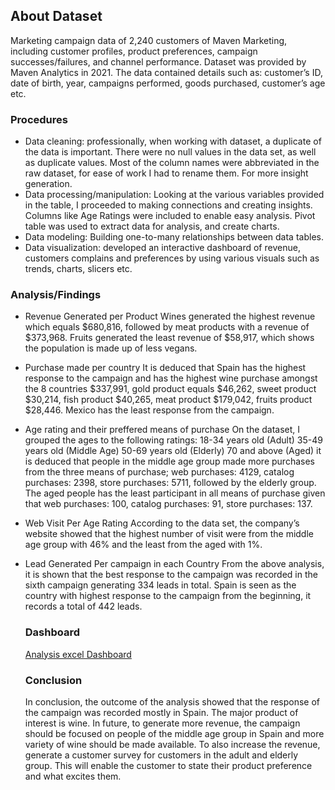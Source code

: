 ## About Dataset
Marketing campaign data of 2,240 customers of Maven Marketing, including customer profiles, product preferences, campaign successes/failures, and channel performance. Dataset was provided by Maven Analytics in 2021. The data contained details such as: customer’s ID, date of birth, year, campaigns performed, goods purchased, customer’s age etc.
### Procedures
- Data cleaning: professionally, when working with dataset, a duplicate of the data is important. There were no null values in the data set, as well as duplicate values. Most of the column 
  names were abbreviated in the raw dataset, for ease of work I had to rename them. For more insight generation.
- Data processing/manipulation: Looking at the various variables provided in the table, I proceeded to making connections and creating insights. Columns like Age Ratings were included to 
  enable easy analysis. Pivot table was used to extract data for analysis, and create charts.
- Data modeling: Building one-to-many relationships between data tables.
- Data visualization: developed an interactive dashboard of revenue, customers complains and preferences by using various visuals such as trends, charts, slicers etc.
 ### Analysis/Findings
 - Revenue Generated per Product
   Wines generated the highest revenue which equals $680,816, followed by meat products with a revenue of $373,968. Fruits generated the least revenue of $58,917, which shows the 
   population is made up of less vegans. 
 - Purchase made per country
   It is deduced that Spain has the highest response to the campaign and has the highest wine purchase amongst the 8 countries $337,991, gold product equals $46,262, sweet product 
   $30,214, 
   fish product $40,265, meat product $179,042, fruits product $28,446. Mexico has the least response from the campaign.
 - Age rating and their preffered means of purchase
   On the dataset, I grouped the ages to the following ratings:
   18-34 years old (Adult)
   35-49 years old (Middle Age)
   50-69 years old (Elderly)
   70 and above (Aged)
   it is deduced that people in the middle age group made more purchases from the three means of purchase; web purchases: 4129, catalog purchases: 2398, store 
   purchases: 5711, followed by the elderly group. The aged people has the least participant in all means of purchase given that web purchases: 100, catalog purchases: 91, store 
   purchases: 137.
 - Web Visit Per Age Rating
   According to the data set, the company’s website showed that the highest number of visit were from the middle age group with 46% and  the least from the aged with 1%.
 - Lead Generated Per campaign in each Country
   From the above analysis, it is shown that the best response to the campaign was recorded in the sixth campaign generating 334 leads in total. Spain is seen as the country with highest 
   response to the campaign from the beginning, it records a total of 442 leads.

   ### Dashboard
   [Analysis excel Dashboard](https://1drv.ms/x/s!AuGeqkCR7jZgiJQ3yzpsXFm2EmFlHg)

   ### Conclusion
   In conclusion, the outcome of the analysis showed that the response of the campaign was recorded mostly in Spain. The major product of interest is wine.
   In future, to generate more revenue, the campaign should be focused on people of the middle age group in Spain and more variety of wine should be made available. To also increase the 
   revenue, generate a customer survey for customers in the adult and elderly group. This will enable the customer to state their product preference and what excites them.

